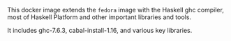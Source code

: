 This docker image extends the `fedora` image with the Haskell ghc compiler,
most of Haskell Platform and other important libraries and tools.

It includes ghc-7.6.3, cabal-install-1.16, and various key libraries.
